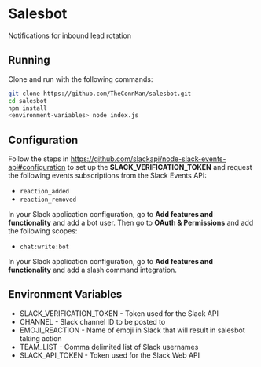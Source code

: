 # Salesbot

Notifications for inbound lead rotation

## Running

Clone and run with the following commands:

```bash
git clone https://github.com/TheConnMan/salesbot.git
cd salesbot
npm install
<environment-variables> node index.js
```

## Configuration

Follow the steps in https://github.com/slackapi/node-slack-events-api#configuration to set up the **SLACK_VERIFICATION_TOKEN** and request the following events subscriptions from the Slack Events API:
- `reaction_added`
- `reaction_removed`

In your Slack application configuration, go to **Add features and functionality** and add a bot user. Then go to **OAuth & Permissions** and add the following scopes:
- `chat:write:bot`

In your Slack application configuration, go to **Add features and functionality** and add a slash command integration.

## Environment Variables

- SLACK_VERIFICATION_TOKEN - Token used for the Slack API
- CHANNEL - Slack channel ID to be posted to
- EMOJI_REACTION - Name of emoji in Slack that will result in salesbot taking action
- TEAM_LIST - Comma delimited list of Slack usernames
- SLACK_API_TOKEN - Token used for the Slack Web API
